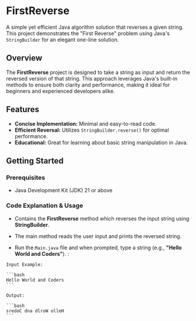 # FirstReverse

A simple yet efficient Java algorithm solution that reverses a given string. This project demonstrates the "First Reverse" problem using Java's `StringBuilder` for an elegant one-line solution.

## Overview

The **FirstReverse** project is designed to take a string as input and return the reversed version of that string. This approach leverages Java's built-in methods to ensure both clarity and performance, making it ideal for beginners and experienced developers alike.

## Features

- **Concise Implementation:** Minimal and easy-to-read code.
- **Efficient Reversal:** Utilizes `StringBuilder.reverse()` for optimal performance.
- **Educational:** Great for learning about basic string manipulation in Java.

## Getting Started

### Prerequisites

- Java Development Kit (JDK) 21 or above

### Code Explanation & Usage

- Contains the **FirstReverse** method which reverses the input string using **StringBuilder**.

- The main method reads the user input and prints the reversed string.

- Run the `Main.java` file and when prompted, type a string (e.g., **"Hello World and Coders"**). :

`Input Example:`

    ```bash
    Hello World and Coders
    ```

`Output:`

    ```bash
    sredoC dna dlroW olleH
    ```